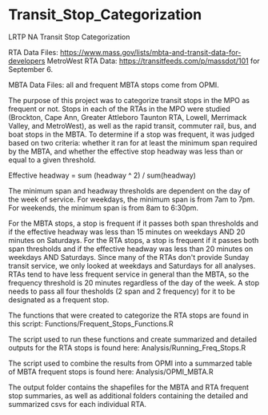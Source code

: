 # Transit_Stop_Categorization
LRTP NA Transit Stop Categorization


RTA Data Files: https://www.mass.gov/lists/mbta-and-transit-data-for-developers
MetroWest RTA Data: https://transitfeeds.com/p/massdot/101 for September 6.

MBTA Data Files: all and frequent MBTA stops come from OPMI.

The purpose of this project was to categorize transit stops in the MPO as frequent or not.  Stops in each of the RTAs in the MPO were studied (Brockton, Cape Ann, Greater Attleboro Taunton RTA, Lowell, Merrimack Valley, and MetroWest), as well as the rapid transit, commuter rail, bus, and boat stops in the MBTA. To determine if a stop was frequent, it was judged based on two criteria: whether it ran for at least the minimum span required by the MBTA, and whether the effective stop headway was less than or equal to a given threshold.  

Effective headway = sum (headway ^ 2) / sum(headway)


The minimum span and headway thresholds are dependent on the day of the week of service.  For weekdays, the minimum span is from 7am to 7pm.  For weekends, the minimum span is from 8am to 6:30pm.  

For the MBTA stops, a stop is frequent if it passes both span thresholds and if the effective headway was less than 15 minutes on weekdays AND 20 minutes on Saturdays.  For the RTA stops, a stop is frequent if it passes both span thresholds and if the effective headway was less than 20 minutes on weekdays AND Saturdays.  Since many of the RTAs don't provide Sunday transit service, we only looked at weekdays and Saturdays for all analyses.  RTAs tend to have less frequent service in general than the MBTA, so the frequency threshold is 20 minutes regardless of the day of the week.  A stop needs to pass all four thesholds (2 span and 2 frequency) for it to be designated as a frequent stop.  


The functions that were created to categorize the RTA stops are found in this script: 
Functions/Frequent_Stops_Functions.R

The script used to run these functions and create summarized and detailed outputs for the RTA stops is found here: 
Analysis/Running_Freq_Stops.R

The script used to combine the results from OPMI into a summarzed table of MBTA frequent stops is found here: 
Analysis/OPMI_MBTA.R

The output folder contains the shapefiles for the MBTA and RTA frequent stop summaries, as well as additional folders containing the detailed and summarized csvs for each individual RTA.
